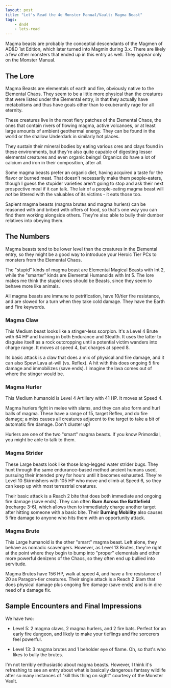 ```yaml
---
layout: post
title: "Let's Read the 4e Monster Manual/Vault: Magma Beast"
tags:
    - dnd4
    - lets-read
---
```


Magma beasts are probably the conceptial descendants of the Magmen of AD&D 1st
Edition, which later turned into Magmin during 3.x. There are likely a few other
monsters that ended up in this entry as well. They appear only on the Monster
Manual.

## The Lore

Magma Beasts are elementals of earth and fire, obviously native to the Elemental
Chaos. They seem to be a little more physical than the creatures that were
listed under the Elemental entry, in that they actually have metabolisms and
thus have goals other than to exuberantly rage for all eternity.

These creatures live in the most fiery patches of the Elemental Chaos, the ones
that contain rivers of flowing magma, active volcanoes, or at least large
amounts of ambient geothermal energy. They can be found in the world or the
shallow Underdark in similarly hot places.

They sustain their mineral bodies by eating various ores and clays found in
these environments, but they're also quite capable of digesting lesser elemental
creatures and even organic beings!  Organics do have a lot of calcium and iron
in their composition, after all.

Some magma beasts prefer an organic diet, having acquired a taste for the flavor
or burned meat. That doesn't necessarily make them people-eaters, though I guess
the stupider varieties aren't going to stop and ask their next prospective meal
if it can talk. The lair of a people-eating magma beast will _not_ be littered
with the valuables of its victims - it eats those too.

Sapient magma beasts (magma brutes and magma hurlers) can be reasoned with and
bribed with offers of food, so that's one way you can find them working
alongside others. They're also able to bully their dumber relatives into obeying
them.

## The Numbers

Magma beasts tend to be lower level than the creatures in the Elemental entry,
so they might be a good way to introduce your Heroic Tier PCs to monsters from
the Elemental Chaos.

The "stupid" kinds of magma beast are Elemental Magical Beasts with Int 2, while
the "smarter" kinds are Elemental Humanoids with Int 5. The lore makes me think
the stupid ones should be Beasts, since they seem to behave more like animals.

All magma beasts are immune to petrification, have 10/tier fire resistance, and
are slowed for a turn when they take cold damage. They have the Earth and Fire
keywords.

### Magma Claw

This Medium beast looks like a stinger-less scorpion. It's a Level 4 Brute with
64 HP and training in both Endurance and Stealth. It uses the latter to disguise
itself as a rock outcropping until a potential victim wanders into charge
range. It moves at speed 4, but charges at speed 8.

Its basic attack is a claw that does a mix of physical and fire damage, and it
can also Spew Lava at-will (vs. Reflex). A hit with this does ongoing 5 fire
damage and immobilizes (save ends). I imagine the lava comes out of where the
stinger would be.

### Magma Hurler

This Medium humanoid is Level 4 Artillery with 41 HP. It moves at Speed 4.

Magma hurlers fight in melee with slams, and they can also form and hurl balls
of magma. These have a range of 15, target Reflex, and do fire damage; a miss
causes all creatures adjacent to the target to take a bit of automatic fire
damage. Don't cluster up!

Hurlers are one of the two "smart" magma beasts. If you know Primordial, you
might be able to talk to them.

### Magma Strider

These Large beasts look like those long-legged water strider bugs. They hunt
through the same endurance-based method ancient humans used, pursuing their
intended prey for hours until it becomes exhausted. They're Level 10 Skirmishers
with 105 HP who move and climb at Speed 6, so they can keep up with most
terrestrial creatures.

Their basic attack is a Reach 2 bite that does both immediate and ongoing fire
damage (save ends). They can often **Burn Across the Battlefield** (recharge
3-6), which allows then to immediately charge another target after hitting
someone with a basic bite. Their **Burning Mobility** also causes 5 fire damage
to anyone who hits them with an opportunity attack.

### Magma Brute

This Large humanoid is the other "smart" magma beast. Left alone, they behave as
nomadic scavengers. However, as Level 13 Brutes, they're right at the point
where they begin to bump into "proper" elementals and other more powerful
denizens of the Chaos, so they often end up bullied into servitude.

Magma Brutes have 156 HP, walk at speed 4, and have a fire resistance of 20 as
Paragon-tier creatures. Their single attack is a Reach 2 Slam that does physical
damage plus ongoing fire damage (save ends) and is in dire need of a damage fix.

## Sample Encounters and Final Impressions

We have two:

- Level 5: 2 magma claws, 2 magma hurlers, and 2 fire bats. Perfect for an early
  fire dungeon, and likely to make your tieflings and fire sorcerers feel
  powerful.

- Level 13: 3 magma brutes and 1 beholder eye of flame. Oh, so that's who likes
  to bully the brutes.

I'm not terribly enthusiastic about magma beasts. However, I think it's
refreshing to see an entry about what is basically dangerous fantasy wildlife
after so many instances of "kill this thing on sight" courtesy of the Monster
Vault.
